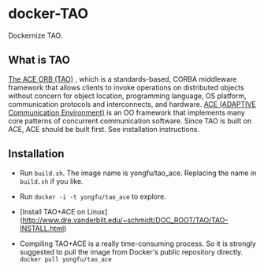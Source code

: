 docker-TAO
==========

Dockernize TAO. 

What is TAO
------------------ 

[The ACE ORB (TAO)](http://www.dre.vanderbilt.edu/~schmidt/TAO-overview.html) , which is a standards-based, CORBA middleware
framework that allows clients to invoke operations on distributed
objects without concern for object location, programming language, OS
platform, communication protocols and interconnects, and
hardware. [ACE (ADAPTIVE Communication
Environment)](http://www.dre.vanderbilt.edu/~schmidt/ACE-overview.html)
is an OO framework that implements many core patterns of concurrent
communication software. Since TAO is built on ACE, ACE should be built first. See installation instructions.

Installation
--------------------------------

* Run ```build.sh```. The image name is yongfu/tao_ace. Replacing the name in ```build.sh``` if you like.
* Run ```docker -i -t yongfu/tao_ace``` to explore.

*  [Install TAO+ACE on Linux] (http://www.dre.vanderbilt.edu/~schmidt/DOC_ROOT/TAO/TAO-INSTALL.html)

* Compiling TAO+ACE is a really time-consuming process. So it is strongly suggested to pull the image from Docker's public repository directly.
```docker pull yongfu/tao_ace```

